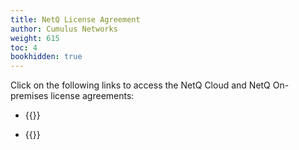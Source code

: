 ```yaml
---
title: NetQ License Agreement
author: Cumulus Networks
weight: 615
toc: 4
bookhidden: true
---
```


Click on the following links to access the NetQ Cloud and NetQ On-premises license agreements:

- {{<link title="NetQ Cloud End User License Agreement" text="NetQ Cloud End User License Agreement">}}

- {{<link title="NetQ On-Premises End User License Agreement" text="NetQ On-Premises End User License Agreement">}}